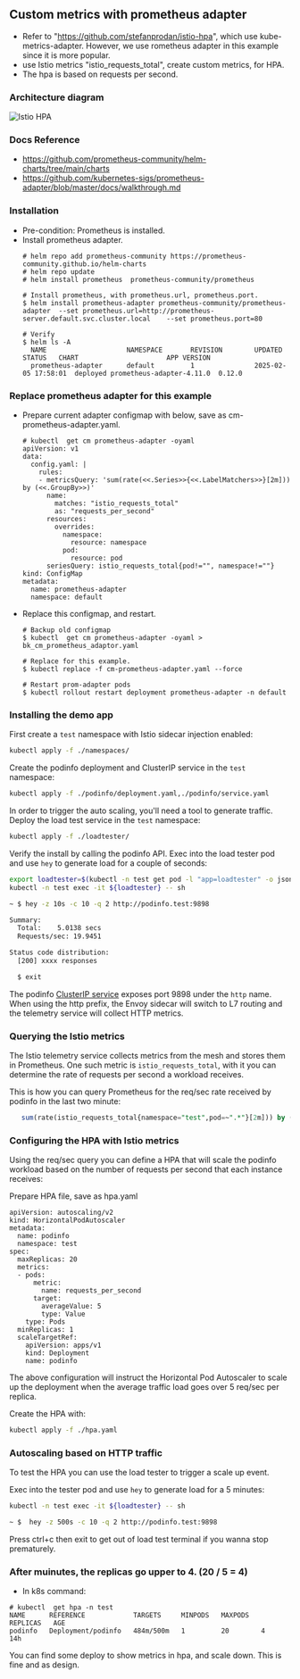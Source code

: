 ## Custom metrics with prometheus adapter
- Refer to "https://github.com/stefanprodan/istio-hpa", which use kube-metrics-adapter. However, we use rometheus adapter in this example since it is more popular.
- use Istio metrics "istio_requests_total", create custom metrics, for HPA.
- The hpa is based on requests per second.

### Architecture diagram
![Istio HPA](https://raw.githubusercontent.com/stefanprodan/istio-hpa/master/diagrams/istio-hpa-overview.png)

### Docs Reference
- https://github.com/prometheus-community/helm-charts/tree/main/charts
- https://github.com/kubernetes-sigs/prometheus-adapter/blob/master/docs/walkthrough.md

### Installation
- Pre-condition: Prometheus is installed.
- Install prometheus adapter. 
  ```
  # helm repo add prometheus-community https://prometheus-community.github.io/helm-charts
  # helm repo update
  # helm install prometheus  prometheus-community/prometheus
  
  # Install prometheus, with prometheus.url, prometheus.port.
  $ helm install prometheus-adapter prometheus-community/prometheus-adapter  --set prometheus.url=http://prometheus-server.default.svc.cluster.local    --set prometheus.port=80

  # Verify 
  $ helm ls -A
    NAME                    NAMESPACE       REVISION        UPDATED              STATUS   CHART                      APP VERSION
    prometheus-adapter      default         1               2025-02-05 17:58:01  deployed prometheus-adapter-4.11.0  0.12.0 
  ```

### Replace prometheus adapter for this example
- Prepare current adapter configmap with below, save as cm-prometheus-adapter.yaml.
  ```
  # kubectl  get cm prometheus-adapter -oyaml
  apiVersion: v1
  data:
    config.yaml: |
      rules:
      - metricsQuery: 'sum(rate(<<.Series>>{<<.LabelMatchers>>}[2m])) by (<<.GroupBy>>)'
        name:
          matches: "istio_requests_total"
          as: "requests_per_second"
        resources:
          overrides:
            namespace:
              resource: namespace
            pod:
              resource: pod
        seriesQuery: istio_requests_total{pod!="", namespace!=""}
  kind: ConfigMap
  metadata:
    name: prometheus-adapter
    namespace: default
  ```

- Replace this configmap, and restart.
  ```
  # Backup old configmap
  $ kubectl  get cm prometheus-adapter -oyaml > bk_cm_prometheus_adaptor.yaml
  
  # Replace for this example.
  $ kubectl replace -f cm-prometheus-adapter.yaml --force  

  # Restart prom-adapter pods
  $ kubectl rollout restart deployment prometheus-adapter -n default
  ```


### Installing the demo app
 
First create a `test` namespace with Istio sidecar injection enabled:

```bash
kubectl apply -f ./namespaces/
```

Create the podinfo deployment and ClusterIP service in the `test` namespace:

```bash
kubectl apply -f ./podinfo/deployment.yaml,./podinfo/service.yaml
```

In order to trigger the auto scaling, you'll need a tool to generate traffic.
Deploy the load test service in the `test` namespace:

```bash
kubectl apply -f ./loadtester/
```

Verify the install by calling the podinfo API.
Exec into the load tester pod and use `hey` to generate load for a couple of seconds:

```bash
export loadtester=$(kubectl -n test get pod -l "app=loadtester" -o jsonpath='{.items[0].metadata.name}')
kubectl -n test exec -it ${loadtester} -- sh

~ $ hey -z 10s -c 10 -q 2 http://podinfo.test:9898

Summary:
  Total:	5.0138 secs
  Requests/sec:	19.9451

Status code distribution:
  [200]	xxxx responses

  $ exit
```

The podinfo [ClusterIP service](https://github.com/stefanprodan/istio-hpa/blob/master/podinfo/service.yaml)
exposes port 9898 under the `http` name. When using the http prefix, the Envoy sidecar will
switch to L7 routing and the telemetry service will collect HTTP metrics.

### Querying the Istio metrics

The Istio telemetry service collects metrics from the mesh and stores them in Prometheus. One such metric is
`istio_requests_total`, with it you can determine the rate of requests per second a workload receives.

This is how you can query Prometheus for the req/sec rate received by podinfo in the last two minute:

```sql
   sum(rate(istio_requests_total{namespace="test",pod=~".*"}[2m])) by (namespace, pod)
```


### Configuring the HPA with Istio metrics

Using the req/sec query you can define a HPA that will scale the podinfo workload based on the number of requests
per second that each instance receives:

Prepare HPA file, save as hpa.yaml
```
apiVersion: autoscaling/v2
kind: HorizontalPodAutoscaler
metadata:
  name: podinfo
  namespace: test
spec:
  maxReplicas: 20
  metrics:
  - pods:
      metric:
        name: requests_per_second 
      target:
        averageValue: 5
        type: Value
    type: Pods
  minReplicas: 1
  scaleTargetRef:
    apiVersion: apps/v1
    kind: Deployment
    name: podinfo
```
 

The above configuration will instruct the Horizontal Pod Autoscaler to scale up the deployment when the average traffic
load goes over 5 req/sec per replica.

Create the HPA with:

```bash
kubectl apply -f ./hpa.yaml
```


### Autoscaling based on HTTP traffic

To test the HPA you can use the load tester to trigger a scale up event.

Exec into the tester pod and use `hey` to generate load for a 5 minutes:

```bash
kubectl -n test exec -it ${loadtester} -- sh

~ $  hey -z 500s -c 10 -q 2 http://podinfo.test:9898
```
Press ctrl+c then exit to get out of load test terminal if you wanna stop prematurely.
 

### After muinutes, the replicas go upper to 4.  (20 / 5 = 4)
- In k8s command:
```
# kubectl  get hpa -n test
NAME      REFERENCE            TARGETS     MINPODS   MAXPODS   REPLICAS   AGE
podinfo   Deployment/podinfo   484m/500m   1         20        4          14h
```
 

You can find some deploy to show metrics in hpa, and scale down. This is fine and as design.
 
